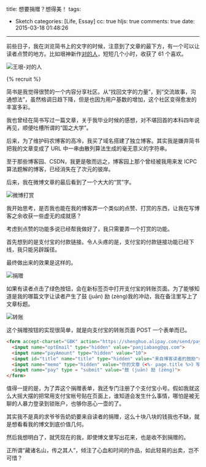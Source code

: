 title: 想要捐赠？想得美！
tags:
  - Sketch
categories: [Life, Essay]
cc: true
hljs: true
comments: true
date: 2015-03-18 01:48:26
---

前些日子，我在浏览简书上的文字的时候，注意到了文章的最下方，有一个可以让读者点赞的地方。比如垠神新作[对的人](http://www.jianshu.com/p/8f9a5be17499)，短短几个小时，收获了 61 个喜欢。

![王垠-对的人](https://ws3.sinaimg.cn/large/e724cbefgw1exdxplrrk0j20h908r3yv.jpg)

<!-- more --><!-- indicate-the-source -->

{% recruit %}

简书是我觉得很赞的一个内容分享社区。从“找回文字的力量”，到“交流故事，沟通想法”，虽然格调日趋下降，但是也因为用户基数的增加，这个社区变得愈发的丰富多彩。

我也曾经在简书写过一篇文章，关于我毕业时候的感想，对不堪回首的本科四年说再见，顺便吐槽所谓的“国之大学”。

后来，为了维护码农博客的高冷，我买了域名搭建了独立博客。其实我是嫌弃简书把我的文章变成了 URL 中一串由散列算法生成的毫无意义的字符串。

至于那些博客园、CSDN，我更是敬而远之，博客园上那个曾经被我用来发 ICPC 算法题解的博客，已经消失在了次元的彼岸。

后来，我在微博文章的最后看到了一个大大的“赏”字。

![微博打赏](https://ws3.sinaimg.cn/large/e724cbefgw1exdxpwrcxlj20go041t8l.jpg)

我开始思考，是否我也能在我的博客弄一个类似的点赞、打赏的东西，让我在写博客之余收获一些虚无的成就感？

考虑到点赞的功能多说已经帮我做好了，我只需要弄一个打赏的功能。

首先想到的是支付宝的付款链接。令人头疼的是，支付宝的付款链接功能已经下线，我只能另辟蹊径。

最终做出来的效果是这样的。

![捐赠](https://ws1.sinaimg.cn/large/e724cbefgw1exdxq749oaj20n1027dg1.jpg)

如果有读者点击了绿色按钮，会在新标签页中打开支付宝的转账页面。为了能够知道是我的哪篇文字让读者产生了鼓 (juān) 励 (zèng)我的冲动，我在备注里写上了文章标题。

![转账](https://ws4.sinaimg.cn/large/e724cbefgw1exdxqhl1kej20f308pwf2.jpg)

这个捐赠按钮的实现很简单，就是向支付宝的转账页面 POST 一个表单而已。

```html
<form accept-charset="GBK" action="https://shenghuo.alipay.com/send/payment/fill.htm" method="POST" target="_blank">
  <input name="optEmail" type="hidden" value="panjiabang@qq.com">
  <input name="payAmount" type="hidden" value="10">
  <input id="title" name="title" type="hidden" value="来自博客读者的鼓励">
  <input name="memo" type="hidden" value="你的文章《<%- page.title %>》写的不错嘛，小小鼓励一下，要继续加油哦~">
  <input name="pay" type = "submit" value="鼓 (juān) 励 (zèng)">
</form>
```
值得一提的是，为了弄这个捐赠表单，我还专门注册了个支付宝小号。假如我就这么大摇大摆的把常用支付宝帐号贴在页面上，谁知道会发生什么事情，哪怕是被无聊的人暴力登录到锁账户，也够你恶心一壶的了。

其实我不是真的求爷爷告奶奶要来自读者的捐赠，这么十块八块的钱我也不缺，就是想看看我的博文到底价值几何。

然后我想明白了，就凭现在的我，即使博文里写出花来，也是收不到捐赠的。

正所谓“藏诸名山，传之其人”，倾注了心血和时间的作品，如此轻易的出卖，岂不可惜？
















